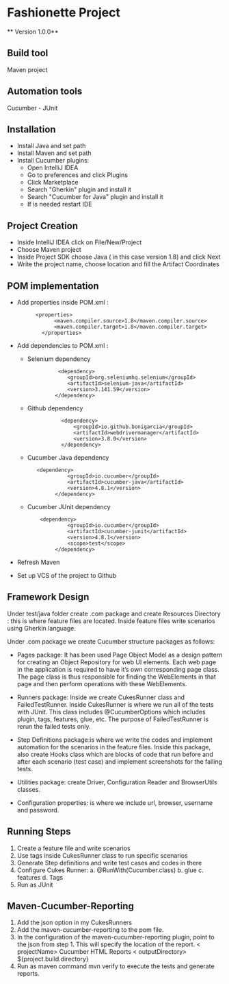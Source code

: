 # Fashionette Project

** Version 1.0.0**

## Build tool

Maven project

## Automation tools

Cucumber - JUnit 

## Installation 

- Install Java and set path
- Install Maven and set path
- Install Cucumber plugins:
  - Open IntelliJ IDEA
  - Go to preferences and click Plugins
  - Click Marketplace 
  - Search "Gherkin" plugin and install it
  - Search "Cucumber for Java" plugin and install it
  - If is needed restart IDE
  
## Project Creation
  
  - Inside IntelliJ IDEA click on File/New/Project
  - Choose Maven project
  - Inside Project SDK choose Java ( in this case version 1.8) and click Next
  - Write the project name, choose location and fill the Artifact Coordinates 
  
  
## POM implementation
 
  - Add properties inside POM.xml :
  
              <properties>
                    <maven.compiler.source>1.8</maven.compiler.source>
                    <maven.compiler.target>1.8</maven.compiler.target>
                </properties>
                
  -  Add dependencies to POM.xml :
  
       - Selenium dependency
       
                       <dependency>
                          <groupId>org.seleniumhq.selenium</groupId>
                          <artifactId>selenium-java</artifactId>
                          <version>3.141.59</version>
                      </dependency>   
                      
       - Github dependency
       
                        <dependency>
                            <groupId>io.github.bonigarcia</groupId>
                            <artifactId>webdrivermanager</artifactId>
                            <version>3.8.0</version>
                        </dependency>
                        
       - Cucumber Java dependency
       
                <dependency>
                          <groupId>io.cucumber</groupId>
                          <artifactId>cucumber-java</artifactId>
                          <version>4.8.1</version>
                      </dependency>
     
       - Cucumber JUnit dependency

                 <dependency>
                          <groupId>io.cucumber</groupId>
                          <artifactId>cucumber-junit</artifactId>
                          <version>4.8.1</version>
                          <scope>test</scope>
                      </dependency>

      
  -  Refresh Maven
  -  Set up VCS of the project to Github
  
## Framework Design
  
  Under test/java folder create .com package and create Resources Directory : this is where feature files are located. Inside feature files write scenarios using Gherkin language.
  
  Under .com package we create Cucumber structure packages as follows:
  
  - Pages package: It has been used Page Object Model as a design pattern for creating an Object Repository for web UI elements. Each web page in the application is required to       have it’s own corresponding page class. The page class is thus responsible for finding the WebElements in that page and then perform operations with these WebElements.
  - Runners package: Inside we create CukesRunner class and FailedTestRunner. Inside CukesRunner is where we run all of the tests with JUnit. This class includes                       @CucumberOptions which includes plugin, tags, features, glue, etc. The purpose of FailedTestRunner is rerun the failed tests only.
  - Step Definitions package:is where we write the codes and implement automation for the scenarios in the feature files. Inside this package, also create Hooks class which           are blocks of code that run before and after each scenario (test case) and implement screenshots for the failing tests.
  - Utilities package: create Driver, Configuration Reader and BrowserUtils classes.
 
  - Configuration properties: is where we include url, browser, username and password.

## Running Steps

1. Create a feature file and write scenarios
2. Use tags inside CukesRunner class to run specific scenarios
3. Generate Step definitions and write test cases and codes in there
4. Configure Cukes Runner:
        a. @RunWith(Cucumber.class)
        b. glue
        c. features
        d. Tags
5. Run as JUnit

## Maven-Cucumber-Reporting

1. Add the json option in my CukesRunners
2. Add the maven-cucumber-reporting to the pom file.
3. In the configuration of the maven-cucumber-reporting plugin, point to the json from step 1. This will specify the location of the report.
                <configuration>
                < projectName> Cucumber HTML Reports</projectName>
                < outputDirectory> ${project.build.directory}</outputDirectory>
4. Run as maven command mvn verify to execute the tests and generate reports.



